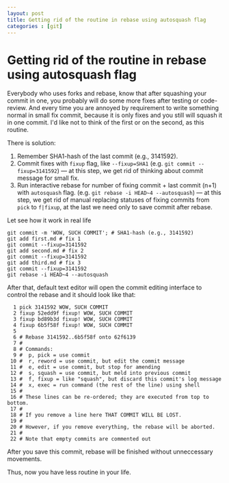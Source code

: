 ```yaml
---
layout: post
title: Getting rid of the routine in rebase using autosquash flag
categories : [git]
---
```


Getting rid of the routine in rebase using autosquash flag
============================================================

Everybody who uses forks and rebase, know that after squashing your commit in one,
you probably will do some more fixes after testing or code-review. And every time you
are annoyed by requirement to write something normal in small fix commit, because it
is only fixes and you still will squash it in one commit. I'd like not to think of
the first or on the second, as this routine.

There is solution:

1. Remember SHA1-hash of the last commit (e.g., 3141592).
2. Commit fixes with `fixup` flag, like  `--fixup=SHA1` (e.g. `git commit --fixup=3141592`) — at this step, we get rid of thinking about commit message for small fix.
3. Run interactive rebase for number of fixing commit + last commit (n+1) with `autosquash` flag. (e.g. `git rebase -i HEAD~4 --autosquash`) — at this step, we get rid of manual replacing statuses of fixing commits from `pick` to `f|fixup`, at the last we need only to save commit after rebase.

Let see how it work in real life

    git commit -m 'WOW, SUCH COMMIT'; # SHA1-hash (e.g., 3141592)
    git add first.md # fix 1
    git commit --fixup=3141592
    git add second.md # fix 2
    git commit --fixup=3141592
    git add third.md # fix 3
    git commit --fixup=3141592
    git rebase -i HEAD~4 --autosquash

After that, default text editor will open the commit editing interface to control the rebase and it should look like that:

      1 pick 3141592 WOW, SUCH COMMIT
      2 fixup 52edd9f fixup! WOW, SUCH COMMIT
      3 fixup bd89b3d fixup! WOW, SUCH COMMIT
      4 fixup 6b5f58f fixup! WOW, SUCH COMMIT
      5
      6 # Rebase 3141592..6b5f58f onto 62f6139
      7 #
      8 # Commands:
      9 #  p, pick = use commit
     10 #  r, reword = use commit, but edit the commit message
     11 #  e, edit = use commit, but stop for amending
     12 #  s, squash = use commit, but meld into previous commit
     13 #  f, fixup = like "squash", but discard this commit's log message
     14 #  x, exec = run command (the rest of the line) using shell
     15 #
     16 # These lines can be re-ordered; they are executed from top to bottom.
     17 #
     18 # If you remove a line here THAT COMMIT WILL BE LOST.
     19 #
     20 # However, if you remove everything, the rebase will be aborted.
     21 #
     22 # Note that empty commits are commented out

After you save this commit, rebase will be finished without unneccessary movements.

Thus, now you have less routine in your life.
